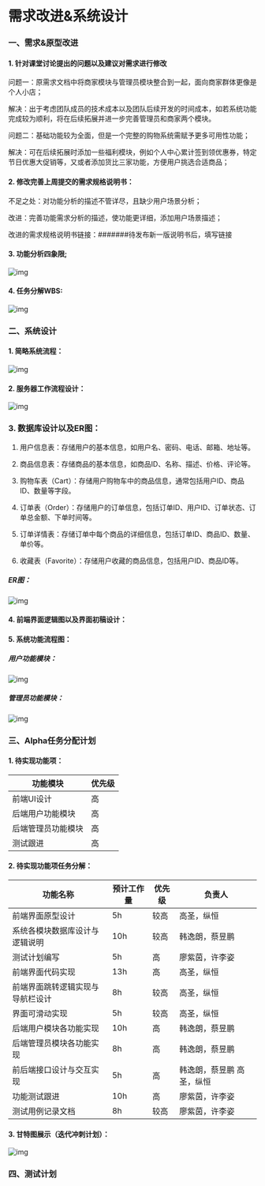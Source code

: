 # 需求改进&系统设计

### 一、需求&原型改进

#### 1. 针对课堂讨论提出的问题以及建议对需求进行修改

问题一：原需求文档中将商家模块与管理员模块整合到一起，面向商家群体更像是个人小店；

解决：出于考虑团队成员的技术成本以及团队后续开发的时间成本，如若系统功能完成较为顺利，将在后续拓展并进一步完善管理员和商家两个模块。

 

问题二：基础功能较为全面，但是一个完整的购物系统需赋予更多可用性功能；

解决：可在后续拓展时添加一些福利模块，例如个人中心累计签到领优惠券，特定节日优惠大促销等，又或者添加货比三家功能，方便用户挑选合适商品；

 

#### 2. 修改完善上周提交的需求规格说明书：

不足之处：对功能分析的描述不管详尽，且缺少用户场景分析；

改进：完善功能需求分析的描述，使功能更详细，添加用户场景描述；

改进的需求规格说明书链接：#######待发布新一版说明书后，填写链接

 

#### 3. 功能分析四象限;

![img](file:///C:/Users/24228/AppData/Local/Temp/msohtmlclip1/01/clip_image002.png)

#### 4. 任务分解WBS:

![img](file:///C:/Users/24228/AppData/Local/Temp/msohtmlclip1/01/clip_image004.png)

 

### 二、系统设计

#### 1. 简略系统流程：

![img](file:///C:/Users/24228/AppData/Local/Temp/msohtmlclip1/01/clip_image006.png)

 

#### 2. 服务器工作流程设计：

![img](file:///C:/Users/24228/AppData/Local/Temp/msohtmlclip1/01/clip_image008.png)

 

### 3. 数据库设计以及ER图：

1. 用户信息表：存储用户的基本信息，如用户名、密码、电话、邮箱、地址等。

 

2. 商品信息表：存储商品的基本信息，如商品ID、名称、描述、价格、评论等。

 

3. 购物车表（Cart）：存储用户购物车中的商品信息，通常包括用户ID、商品ID、数量等字段。

 

4. 订单表（Order）：存储用户的订单信息，包括订单ID、用户ID、订单状态、订单总金额、下单时间等。

 

5. 订单详情表：存储订单中每个商品的详细信息，包括订单ID、商品ID、数量、单价等。

 

6. 收藏表（Favorite）：存储用户收藏的商品信息，包括用户ID、商品ID等。

 

##### ER图：

![img](file:///C:/Users/24228/AppData/Local/Temp/msohtmlclip1/01/clip_image010.png)

 

#### 4. 前端界面逻辑图以及界面初稿设计：

 

 

 

#### 5. 系统功能流程图：

##### 用户功能模块：

![img](file:///C:/Users/24228/AppData/Local/Temp/msohtmlclip1/01/clip_image012.jpg)

 

##### 管理员功能模块：

![img](file:///C:/Users/24228/AppData/Local/Temp/msohtmlclip1/01/clip_image014.png)

 

### 三、Alpha任务分配计划

#### 1. 待实现功能项：

| 功能模块           | 优先级 |
| ------------------ | ------ |
| 前端UI设计         | 高     |
| 后端用户功能模块   | 高     |
| 后端管理员功能模块 | 高     |
| 测试跟进           | 高     |

 

#### 2. 待实现功能项任务分解：

| 功能名称                         | 预计工作量 | 优先级 | 负责人                     |
| -------------------------------- | ---------- | ------ | -------------------------- |
| 前端界面原型设计                 | 5h         | 较高   | 高圣，纵恒                 |
| 系统各模块数据库设计与逻辑说明   | 10h        | 较高   | 韩逸朗，蔡昱鹏             |
| 测试计划编写                     | 5h         | 高     | 廖紫茵，许李姿             |
| 前端界面代码实现                 | 13h        | 高     | 高圣，纵恒                 |
| 前端界面跳转逻辑实现与导航栏设计 | 8h         | 较高   | 高圣，纵恒                 |
| 界面可滑动实现                   | 5h         | 较高   | 高圣，纵恒                 |
| 后端用户模块各功能实现           | 10h        | 高     | 韩逸朗，蔡昱鹏             |
| 后端管理员模块各功能实现         | 8h         | 高     | 韩逸朗，蔡昱鹏             |
| 前后端接口设计与交互实现         | 5h         | 高     | 韩逸朗，蔡昱鹏  高圣，纵恒 |
| 功能测试跟进                     | 10h        | 高     | 廖紫茵，许李姿             |
| 测试用例记录文档                 | 8h         | 较高   | 廖紫茵，许李姿             |

 

#### 3. 甘特图展示（迭代冲刺计划）：

![img](file:///C:/Users/24228/AppData/Local/Temp/msohtmlclip1/01/clip_image016.png) 

 

### 四、测试计划

 

 

 